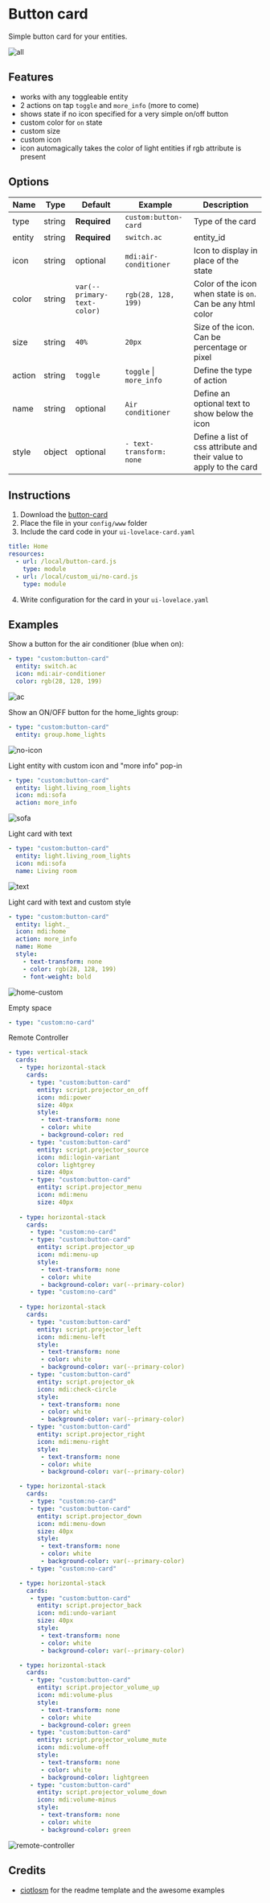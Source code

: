 # Button card

Simple button card for your entities. 

![all](all.png)

## Features

  - works with any toggleable entity
  - 2 actions on tap `toggle` and `more_info` (more to come)
  - shows state if no icon specified for a very simple on/off button
  - custom color for `on` state
  - custom size
  - custom icon
  - icon automagically takes the color of light entities if rgb attribute is present

## Options

| Name | Type | Default | Example   | Description
| ---- | ---- | ------- | --------- | -----------
| type | string | **Required** | `custom:button-card` | Type of the card
| entity | string | **Required** | `switch.ac` | entity_id
| icon | string | optional | `mdi:air-conditioner` | Icon to display in place of the state
| color | string | `var(--primary-text-color)` | `rgb(28, 128, 199)` |  Color of the icon when state is `on`. Can be any html color
| size | string | `40%` | `20px` | Size of the icon. Can be percentage or pixel
| action | string | `toggle` | `toggle` \| `more_info` | Define the type of action
| name | string | optional | `Air conditioner` | Define an optional text to show below the icon
| style | object | optional | `- text-transform: none` | Define a list of css attribute and their value to apply to the card

## Instructions

1. Download the [button-card](https://raw.githubusercontent.com/kuuji/button-card/master/button-card.js)
2. Place the file in your `config/www` folder
3. Include the card code in your `ui-lovelace-card.yaml`
```yaml
title: Home
resources:
  - url: /local/button-card.js
    type: module
  - url: /local/custom_ui/no-card.js
    type: module
```
4. Write configuration for the card in your `ui-lovelace.yaml`

## Examples


Show a button for the air conditioner (blue when on):
```yaml
- type: "custom:button-card"
  entity: switch.ac
  icon: mdi:air-conditioner
  color: rgb(28, 128, 199)
```
![ac](ac.png)

Show an ON/OFF button for the home_lights group:
```yaml
- type: "custom:button-card"
  entity: group.home_lights
```
![no-icon](no_icon.png)

Light entity with custom icon and "more info" pop-in
```yaml
- type: "custom:button-card"
  entity: light.living_room_lights
  icon: mdi:sofa
  action: more_info
```
![sofa](sofa.png)

Light card with text

```yaml
- type: "custom:button-card"
  entity: light.living_room_lights
  icon: mdi:sofa
  name: Living room
```

![text](text.png)

Light card with text and custom style

```yaml
- type: "custom:button-card"
  entity: light._
  icon: mdi:home
  action: more_info
  name: Home
  style:
    - text-transform: none
    - color: rgb(28, 128, 199)
    - font-weight: bold
```

![home-custom](home-custom.png)


Empty space

```yaml
- type: "custom:no-card"
```

Remote Controller

```yaml
- type: vertical-stack
  cards:
   - type: horizontal-stack
     cards:
      - type: "custom:button-card"
        entity: script.projector_on_off
        icon: mdi:power
        size: 40px
        style:
         - text-transform: none
         - color: white
         - background-color: red
      - type: "custom:button-card"
        entity: script.projector_source
        icon: mdi:login-variant
        color: lightgrey
        size: 40px
      - type: "custom:button-card"
        entity: script.projector_menu
        icon: mdi:menu
        size: 40px
        
   - type: horizontal-stack
     cards:
      - type: "custom:no-card"
      - type: "custom:button-card"
        entity: script.projector_up
        icon: mdi:menu-up
        style:
         - text-transform: none
         - color: white
         - background-color: var(--primary-color)
      - type: "custom:no-card"
      
   - type: horizontal-stack
     cards:
      - type: "custom:button-card"
        entity: script.projector_left
        icon: mdi:menu-left
        style:
         - text-transform: none
         - color: white
         - background-color: var(--primary-color)
      - type: "custom:button-card"
        entity: script.projector_ok
        icon: mdi:check-circle
        style:
         - text-transform: none
         - color: white
         - background-color: var(--primary-color)
      - type: "custom:button-card"
        entity: script.projector_right
        icon: mdi:menu-right
        style:
         - text-transform: none
         - color: white
         - background-color: var(--primary-color)

   - type: horizontal-stack
     cards:
      - type: "custom:no-card"
      - type: "custom:button-card"
        entity: script.projector_down
        icon: mdi:menu-down
        size: 40px
        style:
         - text-transform: none
         - color: white
         - background-color: var(--primary-color)
      - type: "custom:no-card"

   - type: horizontal-stack
     cards:
      - type: "custom:button-card"
        entity: script.projector_back
        icon: mdi:undo-variant
        size: 40px
        style:
         - text-transform: none
         - color: white
         - background-color: var(--primary-color)

   - type: horizontal-stack
     cards:
      - type: "custom:button-card"
        entity: script.projector_volume_up
        icon: mdi:volume-plus
        style:
         - text-transform: none
         - color: white
         - background-color: green
      - type: "custom:button-card"
        entity: script.projector_volume_mute
        icon: mdi:volume-off
        style:
         - text-transform: none
         - color: white
         - background-color: lightgreen
      - type: "custom:button-card"
        entity: script.projector_volume_down
        icon: mdi:volume-minus
        style:
         - text-transform: none
         - color: white
         - background-color: green
```
![remote-controller](remote-controller.png)


## Credits

  - [ciotlosm](https://github.com/ciotlosm) for the readme template and the awesome examples
